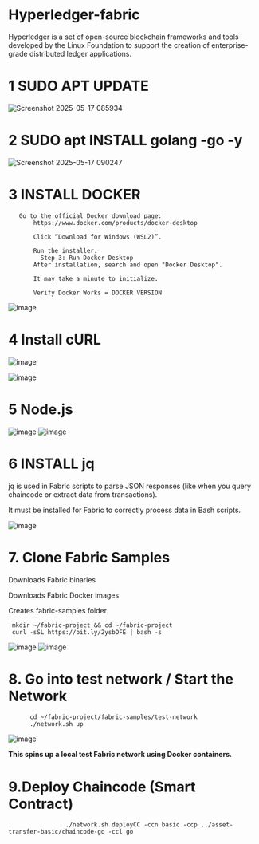 # Hyperledger-fabric
Hyperledger is a set of open-source blockchain frameworks and tools developed by the Linux Foundation to support the creation of enterprise-grade distributed ledger applications. 


#  1  SUDO APT UPDATE

![Screenshot 2025-05-17 085934](https://github.com/user-attachments/assets/17a36e0f-7c39-450d-af0d-54f7483fd5d0)



#   2  SUDO apt INSTALL  golang -go -y


![Screenshot 2025-05-17 090247](https://github.com/user-attachments/assets/7f37a869-fdfb-4d3f-9db3-1d8f0d6364b5)



#   3  INSTALL DOCKER

       Go to the official Docker download page:
           https://www.docker.com/products/docker-desktop

           Click “Download for Windows (WSL2)”.

           Run the installer.
             Step 3: Run Docker Desktop
           After installation, search and open "Docker Desktop".

           It may take a minute to initialize.

           Verify Docker Works = DOCKER VERSION


  ![image](https://github.com/user-attachments/assets/4403c53a-1986-48f5-8b08-3d5427bd0671)


# 4   Install cURL


 ![image](https://github.com/user-attachments/assets/dc90d72f-7d98-4bfd-8c58-c1a0c0362bff)

 ![image](https://github.com/user-attachments/assets/19da580d-89c1-4475-bbce-cb4b1b254618)


#  5 Node.js


![image](https://github.com/user-attachments/assets/afa82b16-1458-46a0-b71b-8267664e768e)
![image](https://github.com/user-attachments/assets/3e8ad877-81c1-458c-99cd-a54c5e807fce)


#  6 INSTALL jq

jq is used in Fabric scripts to parse JSON responses (like when you query chaincode or extract data from transactions).

It must be installed for Fabric to correctly process data in Bash scripts.



![image](https://github.com/user-attachments/assets/c931cc98-8545-472e-820d-71f01e61ee34)



# 7. Clone Fabric Samples 

Downloads Fabric binaries

Downloads Fabric Docker images

Creates fabric-samples folder

     mkdir ~/fabric-project && cd ~/fabric-project
     curl -sSL https://bit.ly/2ysbOFE | bash -s

![image](https://github.com/user-attachments/assets/908c960e-1f99-4e0a-82b0-6f9b87bf5486)
![image](https://github.com/user-attachments/assets/d07db8c3-389b-4295-a477-fe0861d2d4d5)



# 8. Go into test network /  Start the Network
          cd ~/fabric-project/fabric-samples/test-network
          ./network.sh up

![image](https://github.com/user-attachments/assets/74c9bbd2-de6a-460a-a82f-76585d1cc256)






**This spins up a local test Fabric network using Docker containers.**


# 9.Deploy Chaincode (Smart Contract)

                    ./network.sh deployCC -ccn basic -ccp ../asset-transfer-basic/chaincode-go -ccl go

